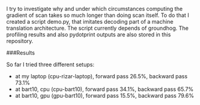 I try to investigate why and under which circumstances 
computing the gradient of scan takes so much longer than
doing scan itself. To do that I created a script demo.py,
that imitates decoding part of a machine translation architecture.
The script currently depends of groundhog. The profiling results
and also pydotprint outputs are also stored in this repository.

###Results

So far I tried three different setups:

* at my laptop (cpu-rizar-laptop), forward pass  26.5%, backward pass 73.1%
* at bart10, cpu (cpu-bart10), forward pass 34.1%, backward pass 65.7%
* at bart10, gpu (gpu-bart10), forward pass 15.5%, backward pass 79.6%
